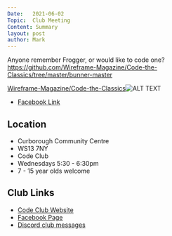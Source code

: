 ```yaml
---
Date:   2021-06-02
Topic:  Club Meeting
Content: Summary
layout: post
author: Mark
---
```

Anyone remember Frogger, or would like to code one?
https://github.com/Wireframe-Magazine/Code-the-Classics/tree/master/bunner-master

[Wireframe-Magazine/Code-the-Classics](https://l.facebook.com/l.php?u=https%3A%2F%2Fgithub.com%2FWireframe-Magazine%2FCode-the-Classics%2Ftree%2Fmaster%2Fbunner-master&h=AT2Ki7Tbpnt58qH_yBgwI_bQNw5LfYyZrijjSkTpJr_g4oG9UiGB_kFdQAwLaLxgd8k4zMsaD9YS6gCQkuY9mOHyjbkxIBO2h1MoHen7erQQyxXvGEdcdr7lf9A5Bgz3&s=1)![ALT TEXT](https://external.fbhx6-1.fna.fbcdn.net/emg1/v/t13/10349656041546464755?url=https%3A%2F%2Fopengraph.githubassets.com%2F21854001198da7a933f855d73b94b712c451bcfffee47e11d3c9fa26106faad0%2FWireframe-Magazine%2FCode-the-Classics&fb_obo=1&utld=githubassets.com&stp=c0.5000x0.5000f_dst-emg0_p600x600_q75&ccb=13-1&oh=06_AbFFzIp04h5hFv7teVukjNF9kUTWYIDxRQWE9TsTt3H-IQ&oe=65287DAF&_nc_sid=e609ca)

* [Facebook Link](https://www.facebook.com/1481985248595237/posts/3797556867038052/)

## Location

* Curborough Community Centre
* WS13 7NY
* Code Club
* Wednesdays 5:30 - 6:30pm
* 7 - 15 year olds welcome

## Club Links

* [Code Club Website](https://lichfield-code-club.github.io/)
* [Facebook Page](https://www.facebook.com/LichfieldCoders)
* [Discord club messages](https://discord.gg/szz6xGK)
